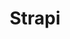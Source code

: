 ---
title: Strapi
description: Lorem ipsum dolor sit amet, consectetur adipiscing elit. Integer dictum mauris id tincidunt gravida. Suspendisse sagittis euismod mi. Aliquam erat volutpat.
---